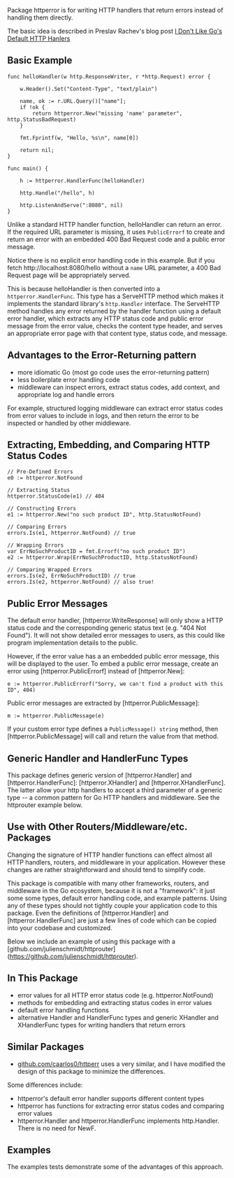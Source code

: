 Package httperror is for writing HTTP handlers that return errors instead of handling them directly.

The basic idea is described in Preslav Rachev's blog post [I Don't Like Go's Default HTTP Hanlers](https://preslav.me/2022/08/09/i-dont-like-golang-default-http-handlers/)

## Basic Example

	func helloHandler(w http.ResponseWriter, r *http.Request) error {

		w.Header().Set("Content-Type", "text/plain")

		name, ok := r.URL.Query()["name"];
		if !ok {
			return httperror.New("missing 'name' parameter", http.StatusBadRequest)
		}

		fmt.Fprintf(w, "Hello, %s\n", name[0])

		return nil;
	}

	func main() {

		h := httperror.HandlerFunc(helloHandler)

		http.Handle("/hello", h)

		http.ListenAndServe(":8080", nil)
	}


Unlike a standard HTTP handler function, helloHandler can return an
error. If the required URL parameter is missing, it uses `PublicErrorf` to
create and return an error with an embedded 400 Bad Request code and a public
error message.

Notice there is no explicit error handling code in this example. But if you
fetch http://localhost:8080/hello without a `name` URL parameter, a 400 Bad
Request page will be appropriately served.

This is because helloHandler is then converted into a `httperror.HandlerFunc`. This type has a
ServeHTTP method which makes it implements the standard library's
`http.Handler` interface. The ServeHTTP method handles any error returned by
the handler function using a default error handler, which extracts any HTTP status code and
public error message from the error value, checks the content type header,
and serves an appropriate error page with that content type, status code, and message.

## Advantages to the Error-Returning pattern

- more idiomatic Go (most go code uses the error-returning pattern)
- less boilerplate error handling code
- middleware can inspect errors, extract status codes, add context, and appropriate log and handle errors

For example, structured logging middleware can extract error status codes from
error values to include in logs, and then return the error to be
inspected or handled by other middleware.

## Extracting, Embedding, and Comparing HTTP Status Codes

	// Pre-Defined Errors
	e0 := httperror.NotFound

	// Extracting Status
	httperror.StatusCode(e1) // 404

	// Constructing Errors
	e1 := httperror.New("no such product ID", http.StatusNotFound)

	// Comparing Errors
	errors.Is(e1, httperror.NotFound) // true

	// Wrapping Errors
	var ErrNoSuchProductID = fmt.Errorf("no such product ID")
	e2 := httperror.Wrap(ErrNoSuchProductID, http.StatusNotFound)

	// Comparing Wrapped Errors
	errors.Is(e2, ErrNoSuchProductID) // true
	errors.Is(e2, httperror.NotFound) // also true!

## Public Error Messages

The default error handler, [httperror.WriteResponse] will only show a HTTP status code and the corresponding generic status text
(e.g. "404 Not Found"). It will not show detailed error messages to users, as this could like program implementation details to the public.

However, if the error value has a an embedded public error message, this will be displayed to the user. To embed a public error message,
create an error using [httperror.PublicErrorf] instead of [httperror.New]:

	e := httperror.PublicErrorf("Sorry, we can't find a product with this ID", 404)

Public error messages are extracted by [httperror.PublicMessage]:

	m := httperror.PublicMessage(e)

If your custom error type defines a `PublicMessage() string` method, then [httperror.PublicMessage] will call and
return the value from that method.

## Generic Handler and HandlerFunc Types

This package defines generic version of [httperror.Handler] and
[httperror.HandlerFunc]: [httperror.XHandler] and
[httperror.XHandlerFunc]. The latter allow your http handlers to accept a
third parameter of a generic type -- a common pattern for Go HTTP handlers
and middleware. See the httprouter example below.

## Use with Other Routers/Middleware/etc. Packages

Changing the signature of HTTP handler functions can effect almost all HTTP
handlers, routers, and middleware in your application. However these changes
are rather straightforward and should tend to simplify code.

This package is compatible with many other frameworks, routers, and middleware
in the Go ecosystem, because it is not a "framework": it just some some
types, default error handling code, and example patterns. Using any of these
types should not tightly couple your application code to this package. Even
the definitions of [httperror.Handler] and [httperror.HandlerFunc] are just a
few lines of code which can be copied into your codebase and customized.

Below we include an example of using this package with a
[github.com/julienschmidt/httprouter]
(https://github.com/julienschmidt/httprouter).



## In This Package

  - error values for all HTTP error status code (e.g. httperror.NotFound)
  - methods for embedding and extracting status codes in error values
  - default error handling functions
  - alternative Handler and HandlerFunc types and generic XHandler and XHandlerFunc types for writing handlers that return errors


## Similar Packages

- [github.com/caarlos0/httperr](https://github.com/caarlos0/httperr) uses a very similar, and I have modified the design of this package to minimize the differences.

Some differences include:
  - httperror's default error handler supports different content types 
  - httperror has functions for extracting error status codes and comparing error values
  - httperror.Handler and httperror.HandlerFunc implements http.Handler. There is no need for NewF. 



## Examples

The examples tests demonstrate some of the advantages of this approach.

